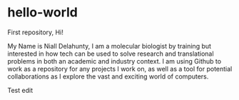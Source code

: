 # hello-world
First repository,
Hi!

My Name is Niall Delahunty, I am a molecular biologist by training but interested in how tech can be used to solve research and translational problems in both an academic and industry context. I am using Github to work as a repository for any projects I work on, as well as a tool for potential collaborations as I explore the vast and exciting world of computers.

Test edit
